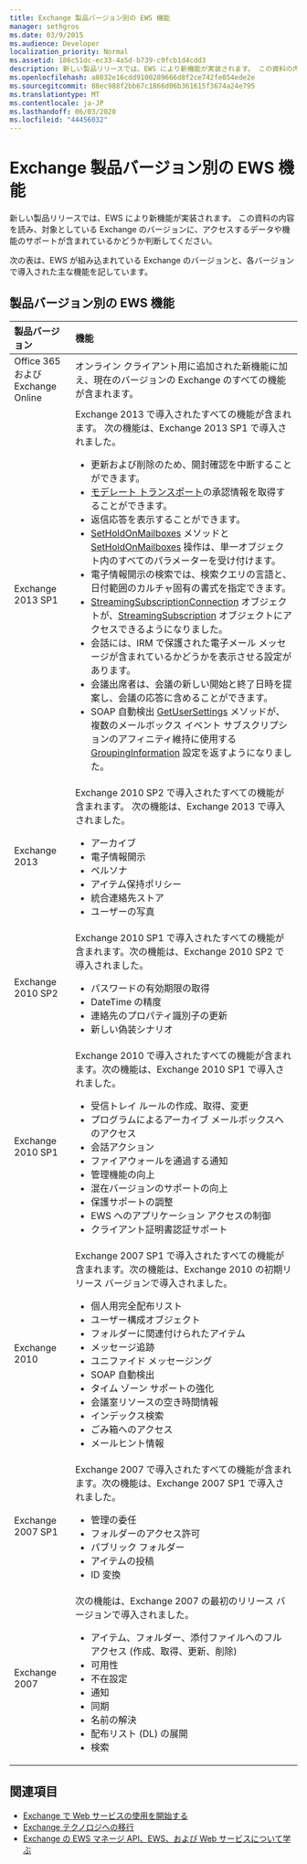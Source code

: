 ```yaml
---
title: Exchange 製品バージョン別の EWS 機能
manager: sethgros
ms.date: 03/9/2015
ms.audience: Developer
localization_priority: Normal
ms.assetid: 186c51dc-ec33-4a5d-b739-c9fcb1d4cdd3
description: 新しい製品リリースでは、EWS により新機能が実装されます。 この資料の内容を読み、対象としている Exchange のバージョンに、アクセスするデータや機能のサポートが含まれているかどうか判断してください。
ms.openlocfilehash: a8032e16cdd9100289666d8f2ce742fe054ede2e
ms.sourcegitcommit: 88ec988f2bb67c1866d06b361615f3674a24e795
ms.translationtype: MT
ms.contentlocale: ja-JP
ms.lasthandoff: 06/03/2020
ms.locfileid: "44456032"
---
```

# <a name="ews-functionality-in-exchange-product-versions"></a>Exchange 製品バージョン別の EWS 機能

新しい製品リリースでは、EWS により新機能が実装されます。 この資料の内容を読み、対象としている Exchange のバージョンに、アクセスするデータや機能のサポートが含まれているかどうか判断してください。 
  
次の表は、EWS が組み込まれている Exchange のバージョンと、各バージョンで導入された主な機能を記しています。
  
## <a name="ews-features-by-product-version"></a>製品バージョン別の EWS 機能

|**製品バージョン**|**機能**|
|:-----|:-----|
|Office 365 および Exchange Online |オンライン クライアント用に追加された新機能に加え、現在のバージョンの Exchange のすべての機能が含まれます。  |
|Exchange 2013 SP1 | Exchange 2013 で導入されたすべての機能が含まれます。 次の機能は、Exchange 2013 SP1 で導入されました。<ul><li>更新および削除のため、開封確認を中断することができます。</li><li>[モデレート トランスポート](https://msdn.microsoft.com/library/43a89f71-8002-4cb0-b3c8-1c2b2597f227%28Office.15%29.aspx)の承認情報を取得することができます。</li><li>返信応答を表示することができます。</li><li>[SetHoldOnMailboxes](https://msdn.microsoft.com/library/microsoft.exchange.webservices.data.exchangeservice.setholdonmailboxes%28v=exchg.80%29.aspx) メソッドと [SetHoldOnMailboxes](https://msdn.microsoft.com/library/9015a0d8-3495-461b-aa79-797d23169585%28Office.15%29.aspx) 操作は、単一オブジェクト内のすべてのパラメーターを受け付けます。</li><li>電子情報開示の検索では、検索クエリの言語と、日付範囲のカルチャ固有の書式を指定できます。</li><li>[StreamingSubscriptionConnection](https://msdn.microsoft.com/library/microsoft.exchange.webservices.data.streamingsubscriptionconnection%28v=exchg.80%29.aspx) オブジェクトが、[StreamingSubscription](https://msdn.microsoft.com/library/microsoft.exchange.webservices.data.streamingsubscription%28v=exchg.80%29.aspx) オブジェクトにアクセスできるようになりました。</li><li>会話には、IRM で保護された電子メール メッセージが含まれているかどうかを表示させる設定があります。</li><li>会議出席者は、会議の新しい開始と終了日時を提案し、会議の応答に含めることができます。</li><li>SOAP 自動検出 [GetUserSettings](https://msdn.microsoft.com/library/microsoft.exchange.webservices.autodiscover.autodiscoverservice.getusersettings%28v=exchg.80%29.aspx) メソッドが、複数のメールボックス イベント サブスクリプションのアフィニティ維持に使用する [GroupingInformation](https://msdn.microsoft.com/library/office/dn529149%28v=exchg.150%29.aspx) 設定を返すようになりました。</li></ul> |
|Exchange 2013  | Exchange 2010 SP2 で導入されたすべての機能が含まれます。 次の機能は、Exchange 2013 で導入されました。  <ul><li>  アーカイブ</li><li>電子情報開示</li><li>ペルソナ</li><li>アイテム保持ポリシー</li><li>統合連絡先ストア</li><li>ユーザーの写真</li></ul> |
|Exchange 2010 SP2  | Exchange 2010 SP1 で導入されたすべての機能が含まれます。次の機能は、Exchange 2010 SP2 で導入されました。  <ul><li>  パスワードの有効期限の取得</li><li>DateTime の精度</li><li>連絡先のプロパティ識別子の更新</li><li>新しい偽装シナリオ</li></ul> |
|Exchange 2010 SP1  | Exchange 2010 で導入されたすべての機能が含まれます。次の機能は、Exchange 2010 SP1 で導入されました。  <ul><li>  受信トレイ ルールの作成、取得、変更</li><li>プログラムによるアーカイブ メールボックスへのアクセス</li><li>会話アクション</li><li>ファイアウォールを通過する通知</li><li>管理機能の向上</li><li>混在バージョンのサポートの向上</li><li>保護サポートの調整</li><li>EWS へのアプリケーション アクセスの制御</li><li>クライアント証明書認証サポート</li></ul> |
|Exchange 2010  | Exchange 2007 SP1 で導入されたすべての機能が含まれます。次の機能は、Exchange 2010 の初期リリース バージョンで導入されました。 <ul> <li>  個人用完全配布リスト</li><li>ユーザー構成オブジェクト</li><li>フォルダーに関連付けられたアイテム</li><li>メッセージ追跡</li><li>ユニファイド メッセージング</li><li>SOAP 自動検出  </li><li>タイム ゾーン サポートの強化</li><li>会議室リソースの空き時間情報</li><li>インデックス検索</li><li>ごみ箱へのアクセス</li><li>メールヒント情報</li></ul> |
|Exchange 2007 SP1  | Exchange 2007 で導入されたすべての機能が含まれます。次の機能は、Exchange 2007 SP1 で導入されました。  <ul><li>  管理の委任</li><li>フォルダーのアクセス許可</li><li>パブリック フォルダー</li><li>アイテムの投稿</li><li>ID 変換</li></ul> |
|Exchange 2007  | 次の機能は、Exchange 2007 の最初のリリース バージョンで導入されました。  <ul><li>  アイテム、フォルダー、添付ファイルへのフル アクセス (作成、取得、更新、削除)</li><li>可用性</li><li>不在設定</li><li>通知</li><li>同期</li><li>名前の解決</li><li>配布リスト (DL) の展開</li><li>検索</li></ul> |
   
## <a name="see-also"></a>関連項目

- [Exchange で Web サービスの使用を開始する](start-using-web-services-in-exchange.md)
- [Exchange テクノロジへの移行](../migrating-to-exchange-online-and-exchange-2013-technologies.md)
- [Exchange の EWS マネージ API、EWS、および Web サービスについて学ぶ](explore-the-ews-managed-api-ews-and-web-services-in-exchange.md)  
    


